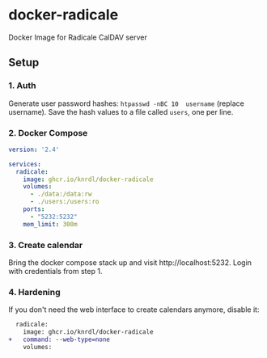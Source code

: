 # docker-radicale

Docker Image for Radicale CalDAV server

## Setup 

### 1. Auth
Generate user password hashes: `htpasswd -nBC 10  username` (replace username). Save the hash values to a file called `users`, one per line.


### 2. Docker Compose
```yaml
version: '2.4'

services:
  radicale:
    image: ghcr.io/knrdl/docker-radicale
    volumes:
      - ./data:/data:rw
      - ./users:/users:ro
    ports:
      - "5232:5232"
    mem_limit: 300m
```

### 3. Create calendar

Bring the docker compose stack up and visit http://localhost:5232. Login with credentials from step 1.

### 4. Hardening

If you don't need the web interface to create calendars anymore, disable it:

```diff
  radicale:
    image: ghcr.io/knrdl/docker-radicale
+   command: --web-type=none
    volumes:
```
